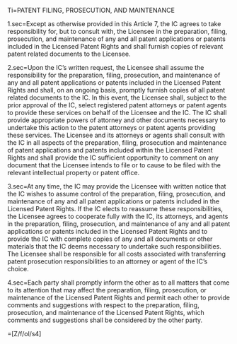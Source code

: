 Ti=PATENT FILING, PROSECUTION, AND MAINTENANCE

1.sec=Except as otherwise provided in this Article 7, the IC agrees to take responsibility for, but to consult with, the Licensee in the preparation, filing, prosecution, and maintenance of any and all patent applications or patents included in the Licensed Patent Rights and shall furnish copies of relevant patent related documents to the Licensee.

2.sec=Upon the IC’s written request, the Licensee shall assume the responsibility for the preparation, filing, prosecution, and maintenance of any and all patent applications or patents included in the Licensed Patent Rights and shall, on an ongoing basis, promptly furnish copies of all patent related documents to the IC.  In this event, the Licensee shall, subject to the prior approval of the IC, select registered patent attorneys or patent agents to provide these services on behalf of the Licensee and the IC. The IC shall provide appropriate powers of attorney and other documents necessary to undertake this action to the patent attorneys or patent agents providing these services. The Licensee and its attorneys or agents shall consult with the IC in all aspects of the preparation, filing, prosecution and maintenance of patent applications and patents included within the Licensed Patent Rights and shall provide the IC sufficient opportunity to comment on any document that the Licensee intends to file or to cause to be filed with the relevant intellectual property or patent office.

3.sec=At any time, the IC may provide the Licensee with written notice that the IC wishes to assume control of the preparation, filing, prosecution, and maintenance of any and all patent applications or patents included in the Licensed Patent Rights.  If the IC elects to reassume these responsibilities, the Licensee agrees to cooperate fully with the IC, its attorneys, and agents in the preparation, filing, prosecution, and maintenance of any and all patent applications or patents included in the Licensed Patent Rights and to provide the IC with complete copies of any and all documents or other materials that the IC deems necessary to undertake such responsibilities.  The Licensee shall be responsible for all costs associated with transferring patent prosecution responsibilities to an attorney or agent of the IC’s choice.

4.sec=Each party shall promptly inform the other as to all matters that come to its attention that may affect the preparation, filing, prosecution, or maintenance of the Licensed Patent Rights and permit each other to provide comments and suggestions with respect to the preparation, filing, prosecution, and maintenance of the Licensed Patent Rights, which comments and suggestions shall be considered by the other party.

=[Z/f/ol/s4]
